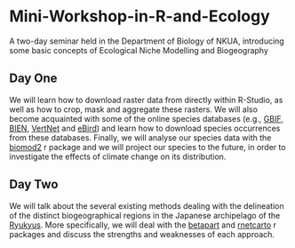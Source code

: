 # Mini-Workshop-in-R-and-Ecology
A two-day seminar held in the Department of Biology of NKUA, introducing some basic concepts of Ecological Niche Modelling and Biogeography

## Day One
We will learn how to download raster data from directly within R-Studio, as well as how to crop, mask and aggregate these rasters. We will also become acquainted with some of the online species databases (e.g., [GBIF](https://www.gbif.org/), [BIEN](http://bien.nceas.ucsb.edu/bien/), [VertNet](http://vertnet.org/) and [eBird](https://ebird.org/home)) and learn how to download species occurrences from these databases. Finally, we will analyse our species data with the [biomod2](https://cran.r-project.org/web/packages/biomod2/biomod2.pdf) r package and we will project our species to the future, in order to investigate the effects of climate change on its distribution.

## Day Two
We will talk about the several existing methods dealing with the delineation of the distinct biogeographical regions in the Japanese archipelago of the [Ryukyus](https://en.wikipedia.org/wiki/Ryukyu_Islands). More specifically, we will deal with the [betapart](https://cran.r-project.org/web/packages/betapart/betapart.pdf) and [rnetcarto](https://cran.r-project.org/web/packages/rnetcarto/rnetcarto.pdf) r packages and discuss the strengths and weaknesses of each approach.


